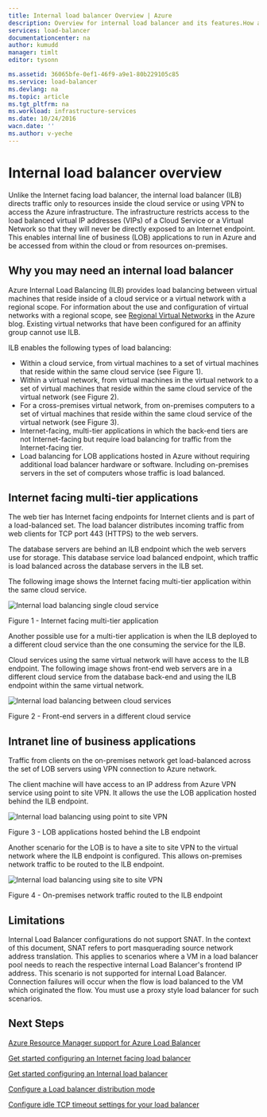 ```yaml
---
title: Internal load balancer Overview | Azure
description: Overview for internal load balancer and its features.How a load balancer works for Azure and possible scenarios to configure internal endpoints
services: load-balancer
documentationcenter: na
author: kumudd
manager: timlt
editor: tysonn

ms.assetid: 36065bfe-0ef1-46f9-a9e1-80b229105c85
ms.service: load-balancer
ms.devlang: na
ms.topic: article
ms.tgt_pltfrm: na
ms.workload: infrastructure-services
ms.date: 10/24/2016
wacn.date: ''
ms.author: v-yeche
---
```


# Internal load balancer overview

Unlike the Internet facing load balancer, the internal load balancer (ILB) directs traffic only to resources inside the cloud service or using VPN to access the Azure infrastructure. The infrastructure restricts access to the load balanced virtual IP addresses (VIPs) of a Cloud Service or a Virtual Network so that they will never be directly exposed to an Internet endpoint. This enables internal line of business (LOB) applications to run in Azure and be accessed from within the cloud or from resources on-premises.

## Why you may need an internal load balancer

Azure Internal Load Balancing (ILB) provides load balancing between virtual machines that reside inside of a cloud service or a virtual network with a regional scope. For information about the use and configuration of virtual networks with a regional scope, see [Regional Virtual Networks](https://azure.microsoft.com/blog/2014/05/14/regional-virtual-networks/) in the Azure blog. Existing virtual networks that have been configured for an affinity group cannot use ILB.

ILB enables the following types of load balancing:

* Within a cloud service, from virtual machines to a set of virtual machines that reside within the same cloud service (see Figure 1).
* Within a virtual network, from virtual machines in the virtual network to a set of virtual machines that reside within the same cloud service of the virtual network (see Figure 2).
* For a cross-premises virtual network, from on-premises computers to a set of virtual machines that reside within the same cloud service of the virtual network (see Figure 3).
* Internet-facing, multi-tier applications in which the back-end tiers are not Internet-facing but require load balancing for traffic from the Internet-facing tier.
* Load balancing for LOB applications hosted in Azure without requiring additional load balancer hardware or software. Including on-premises servers in the set of computers whose traffic is load balanced.

## Internet facing multi-tier applications

The web tier has Internet facing endpoints for Internet clients and is part of a load-balanced set. The load balancer  distributes incoming traffic from web clients for TCP port 443 (HTTPS) to the web servers.

The database servers are behind an ILB endpoint which the web servers use for storage. This database service load balanced endpoint, which traffic is load balanced across the database servers in the ILB set.

The following image shows the Internet facing multi-tier application within the same cloud service.

![Internal load balancing single cloud service](./media/load-balancer-internal-overview/IC736321.png)

Figure 1 - Internet facing multi-tier application

Another possible use for a multi-tier application is when the ILB deployed to a different cloud service than the one consuming the service for the ILB.

Cloud services using the same virtual network will have access to the ILB endpoint. The following image shows front-end web servers are in a different cloud service from the database back-end and using the ILB endpoint within the same virtual network.

![Internal load balancing between cloud services](./media/load-balancer-internal-overview/IC744147.png)

Figure 2 - Front-end servers in a different cloud service

## Intranet line of business applications

Traffic from clients on the on-premises network get load-balanced across the set of LOB servers using VPN connection to Azure network.

The client machine will have access to an IP address from Azure VPN service using point to site VPN. It allows the use the LOB application hosted behind the ILB endpoint.

![Internal load balancing using point to site VPN](./media/load-balancer-internal-overview/IC744148.png)

Figure 3 - LOB applications hosted behind the LB endpoint

Another scenario for the LOB is to have a site to site VPN to the virtual network where the ILB endpoint is configured. This allows on-premises network traffic to be routed to the ILB endpoint.

![Internal load balancing using site to site VPN](./media/load-balancer-internal-overview/IC744150.png)

Figure 4 - On-premises network traffic routed to the ILB endpoint

## Limitations

Internal Load Balancer configurations do not support SNAT. In the context of this document, SNAT refers to port masquerading source  network address translation.  This applies to scenarios where a VM in a load balancer pool needs to reach the respective internal Load Balancer's frontend IP address. This scenario is not supported for internal Load Balancer. Connection failures will occur when the flow is load balanced to the VM which originated the flow. You must use a proxy style load balancer for such scenarios.

## Next Steps

[Azure Resource Manager support for Azure Load Balancer](load-balancer-arm.md)

[Get started configuring an Internet facing load balancer](load-balancer-get-started-internet-arm-ps.md)

[Get started configuring an Internal load balancer](load-balancer-get-started-ilb-arm-ps.md)

[Configure a Load balancer distribution mode](load-balancer-distribution-mode.md)

[Configure idle TCP timeout settings for your load balancer](load-balancer-tcp-idle-timeout.md)